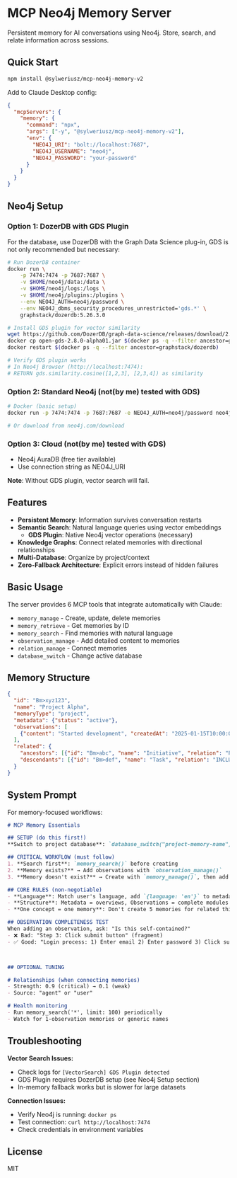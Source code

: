 # MCP Neo4j Memory Server

Persistent memory for AI conversations using Neo4j. Store, search, and relate information across sessions.

## Quick Start

```bash
npm install @sylweriusz/mcp-neo4j-memory-v2
```

Add to Claude Desktop config:

```json
{
  "mcpServers": {
    "memory": {
      "command": "npx",
      "args": ["-y", "@sylweriusz/mcp-neo4j-memory-v2"],
      "env": {
        "NEO4J_URI": "bolt://localhost:7687",
        "NEO4J_USERNAME": "neo4j", 
        "NEO4J_PASSWORD": "your-password"
      }
    }
  }
}
```

## Neo4j Setup

### Option 1: DozerDB with GDS Plugin

For the database, use DozerDB with the Graph Data Science plug-in, GDS is not only recommended but necessary:

```bash
# Run DozerDB container
docker run \
    -p 7474:7474 -p 7687:7687 \
    -v $HOME/neo4j/data:/data \
    -v $HOME/neo4j/logs:/logs \
    -v $HOME/neo4j/plugins:/plugins \
    --env NEO4J_AUTH=neo4j/password \
    --env NEO4J_dbms_security_procedures_unrestricted='gds.*' \
    graphstack/dozerdb:5.26.3.0

# Install GDS plugin for vector similarity
wget https://github.com/DozerDB/graph-data-science/releases/download/2.8.0-alpha01/open-gds-2.8.0-alpha01.jar
docker cp open-gds-2.8.0-alpha01.jar $(docker ps -q --filter ancestor=graphstack/dozerdb):/plugins/
docker restart $(docker ps -q --filter ancestor=graphstack/dozerdb)

# Verify GDS plugin works
# In Neo4j Browser (http://localhost:7474):
# RETURN gds.similarity.cosine([1,2,3], [2,3,4]) as similarity
```

### Option 2: Standard Neo4j (not(by me) tested with GDS)

```bash
# Docker (basic setup)
docker run -p 7474:7474 -p 7687:7687 -e NEO4J_AUTH=neo4j/password neo4j:latest

# Or download from neo4j.com/download
```

### Option 3: Cloud (not(by me) tested with GDS)

- Neo4j AuraDB (free tier available)
- Use connection string as NEO4J_URI

**Note**: Without GDS plugin, vector search will fail.

## Features

- **Persistent Memory**: Information survives conversation restarts
- **Semantic Search**: Natural language queries using vector embeddings
  - **GDS Plugin**: Native Neo4j vector operations (necessary)
- **Knowledge Graphs**: Connect related memories with directional relationships
- **Multi-Database**: Organize by project/context
- **Zero-Fallback Architecture**: Explicit errors instead of hidden failures

## Basic Usage

The server provides 6 MCP tools that integrate automatically with Claude:

- `memory_manage` - Create, update, delete memories
- `memory_retrieve` - Get memories by ID
- `memory_search` - Find memories with natural language
- `observation_manage` - Add detailed content to memories
- `relation_manage` - Connect memories
- `database_switch` - Change active database

## Memory Structure

```json
{
  "id": "Bm>xyz123",
  "name": "Project Alpha", 
  "memoryType": "project",
  "metadata": {"status": "active"},
  "observations": [
    {"content": "Started development", "createdAt": "2025-01-15T10:00:00Z"}
  ],
  "related": {
    "ancestors": [{"id": "Bm>abc", "name": "Initiative", "relation": "PART_OF"}],
    "descendants": [{"id": "Bm>def", "name": "Task", "relation": "INCLUDES"}]
  }
}
```
## System Prompt

For memory-focused workflows:

```markdown
# MCP Memory Essentials

## SETUP (do this first!)
**Switch to project database**: `database_switch("project-memory-name")`

## CRITICAL WORKFLOW (must follow)
1. **Search first**: `memory_search()` before creating
2. **Memory exists?** → Add observations with `observation_manage()`
3. **Memory doesn't exist?** → Create with `memory_manage()`, then add observations with `observation_manage()`

## CORE RULES (non-negotiable)
- **Language**: Match user's language, add `{language: 'en'}` to metadata
- **Structure**: Metadata = overviews, Observations = complete modules
- **One concept = one memory**: Don't create 5 memories for related things

## OBSERVATION COMPLETENESS TEST
When adding an observation, ask: "Is this self-contained?"
- ❌ Bad: "Step 3: Click submit button" (fragment)
- ✅ Good: "Login process: 1) Enter email 2) Enter password 3) Click submit 4) Handle 2FA if enabled" (complete module)



## OPTIONAL TUNING

# Relationships (when connecting memories)
- Strength: 0.9 (critical) → 0.1 (weak)  
- Source: "agent" or "user"

# Health monitoring
- Run memory_search('*', limit: 100) periodically
- Watch for 1-observation memories or generic names
```

## Troubleshooting

**Vector Search Issues:**
- Check logs for `[VectorSearch] GDS Plugin detected`
- GDS Plugin requires DozerDB setup (see Neo4j Setup section)
- In-memory fallback works but is slower for large datasets

**Connection Issues:**
- Verify Neo4j is running: `docker ps`
- Test connection: `curl http://localhost:7474`
- Check credentials in environment variables

## License

MIT
